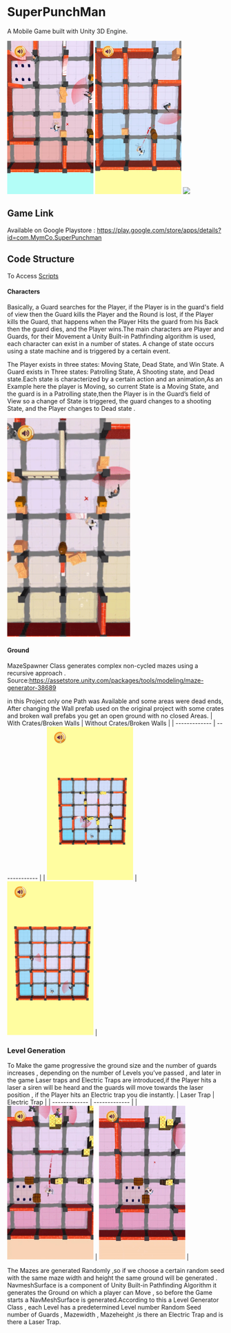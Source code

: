 # SuperPunchMan
<body>
  
A Mobile Game built with Unity 3D Engine.
  
</body>

<img SRC="RobbersRace/Media/Photo1.png" width="200">  <img SRC="RobbersRace/Media/Photo2.png" width="200"> <img SRC="RobbersRace/Media/ezgif.com-gif-maker.gif" width="285">
<body>
  
## Game Link 
  
  Available on Google Playstore : https://play.google.com/store/apps/details?id=com.MymCo.SuperPunchman
## Code Structure
  
  To Access  [Scripts](https://github.com/Mostafaelsherief/SuperPunchMan/tree/main/RobbersRace/Assets/Scripts)
  
  
 #### Characters 
Basically, a Guard searches for the Player, if the Player is in the guard's field of view then the Guard kills the Player and the Round is lost, if the Player kills the Guard, that happens when the Player Hits the guard from his Back then the guard dies, and the Player wins.The main characters are Player and Guards, for their Movement a Unity Built-in Pathfinding algorithm is used, each character can exist in a number of states. A change of state occurs using a state machine and is triggered by a certain event.
 
The Player exists in three states: Moving State, Dead State, and Win State. A Guard exists in Three states: Patrolling State, A Shooting state, and Dead state.Each state is characterized by a certain action and an animation,As an Example here the player is Moving, so current State is a Moving State,  and the guard is in a Patrolling state,then the Player is in the Guard’s field of View so a change of State is triggered, the guard changes to a shooting State, and the Player changes to Dead state .
  

  <img SRC="RobbersRace/Media/Move-Dead.gif" width="285">

  
#### Ground

MazeSpawner Class generates complex non-cycled mazes using a recursive approach . Source:https://assetstore.unity.com/packages/tools/modeling/maze-generator-38689

in this Project only one Path was Available and some areas were dead ends, After changing the Wall prefab used on the original project with some crates and broken wall prefabs you get an open ground with no closed Areas.
| With Crates/Broken Walls  | Without Crates/Broken Walls |
| ------------- | ------------- |
| <img SRC="RobbersRace/Media/MazeWithCrates.jpg" width="200">  |  <img SRC="RobbersRace/Media/MazeWithoutCrates.jpg" width="200">  |

### Level Generation

To Make the game progressive the ground size  and the number of guards increases , depending on the number of Levels you’ve passed , and later in the game  Laser traps and  Electric Traps are introduced,if the Player hits a laser a siren will be heard and the guards will move towards the laser position , if the Player hits an  Electric trap you die instantly.
 | Laser Trap   | Electric Trap |
| ------------- | ------------- |
| <img SRC="RobbersRace/Media/LaserTrap.gif" width="200">  |  <img SRC="RobbersRace/Media/ElectricTrap.gif" width="200">  |

The Mazes are generated Randomly ,so if we choose a certain random seed with the same maze width and height the same ground will be generated .
NavmeshSurface is a component  of Unity Built-in Pathfinding Algorithm it generates the Ground on which a player can Move , so before the Game starts a NavMeshSurface is generated.According to this a Level Generator Class , each Level has a predetermined Level number Random Seed number of Guards , Mazewidth , Mazeheight ,is there an Electric Trap and  is there a Laser Trap. 




  </body >


